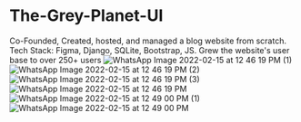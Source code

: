 # The-Grey-Planet-UI
 Co-Founded, Created, hosted, and managed a blog website from scratch.
Tech Stack: Figma, Django, SQLite, Bootstrap, JS. Grew the website's user base to over 250+ users
![WhatsApp Image 2022-02-15 at 12 46 19 PM (1)](https://user-images.githubusercontent.com/59871936/154042230-7c8cb519-509b-48d1-8136-53491afe6eac.jpeg)
![WhatsApp Image 2022-02-15 at 12 46 19 PM (2)](https://user-images.githubusercontent.com/59871936/154042245-9b5d969c-96fa-4fd2-b725-7194339cebf0.jpeg)
![WhatsApp Image 2022-02-15 at 12 46 19 PM (3)](https://user-images.githubusercontent.com/59871936/154042249-781f89d6-d94b-455d-ba9c-e7ded6c13d12.jpeg)
![WhatsApp Image 2022-02-15 at 12 46 19 PM](https://user-images.githubusercontent.com/59871936/154042253-9adc4b42-b9f5-4c4f-86c0-d1b194a5cb42.jpeg)
![WhatsApp Image 2022-02-15 at 12 49 00 PM (1)](https://user-images.githubusercontent.com/59871936/154042256-df2a4ef5-aee8-47b5-a366-6536c72701bd.jpeg)
![WhatsApp Image 2022-02-15 at 12 49 00 PM](https://user-images.githubusercontent.com/59871936/154042264-7b7863ef-adf6-426e-9b0e-2090259a9826.jpeg)
